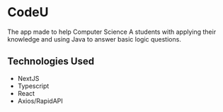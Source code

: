 # CodeU
The app made to help Computer Science A students with applying their knowledge and using Java to answer basic logic questions.

## Technologies Used
- NextJS
- Typescript
- React
- Axios/RapidAPI
